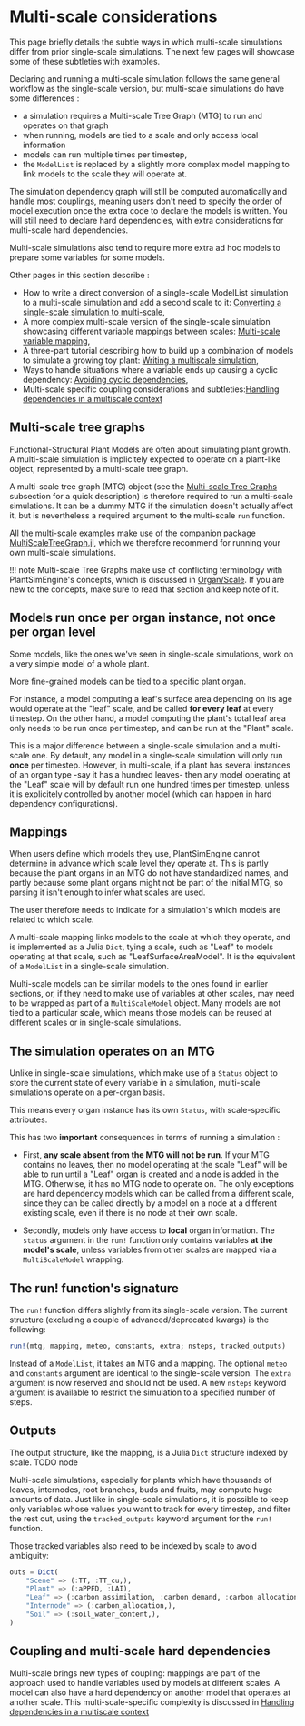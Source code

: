 # Multi-scale considerations

This page briefly details the subtle ways in which multi-scale simulations differ from prior single-scale simulations. The next few pages will showcase some of these subtleties with examples.

Declaring and running a multi-scale simulation follows the same general workflow as the single-scale version, but multi-scale simulations do have some differences : 

- a simulation requires a Multi-scale Tree Graph (MTG) to run and operates on that graph
- when running, models are tied to a scale and only access local information
- models can run multiple times per timestep, 
- the `ModelList` is replaced by a slightly more complex model mapping to link models to the scale they will operate at.

The simulation dependency graph will still be computed automatically and handle most couplings, meaning users don't need to specify the order of model execution once the extra code to declare the models is written. You will still need to declare hard dependencies, with extra considerations for multi-scale hard dependencies.

Multi-scale simulations also tend to require more extra ad hoc models to prepare some variables for some models.

Other pages in this section describe :

- How to write a direct conversion of a single-scale ModelList simulation to a multi-scale simulation and add a second scale to it: [Converting a single-scale simulation to multi-scale](@ref), 
- A more complex multi-scale version of the single-scale simulation showcasing different variable mappings between scales: [Multi-scale variable mapping](@ref), 
- A three-part tutorial describing how to build up a combination of models to simulate a growing toy plant: [Writing a multiscale simulation](@ref),
- Ways to handle situations where a variable ends up causing a cyclic dependency: [Avoiding cyclic dependencies](@ref),
- Multi-scale specific coupling considerations and subtleties:[Handling dependencies in a multiscale context](@ref)

## Multi-scale tree graphs

Functional-Structural Plant Models are often about simulating plant growth. A multi-scale simulation is implicitely expected to operate on a plant-like object, represented by a multi-scale tree graph.

A multi-scale tree graph (MTG) object (see the [Multi-scale Tree Graphs](@ref) subsection for a quick description) is therefore required to run a multi-scale simulations. It can be a dummy MTG if the simulation doesn't actually affect it, but is nevertheless a required argument to the multi-scale `run` function.

All the multi-scale examples make use of the companion package [MultiScaleTreeGraph.jl](https://github.com/VEZY/MultiScaleTreeGraph.jl), which we therefore recommend for running your own multi-scale simulations.

!!! note 
    Multi-scale Tree Graphs make use of conflicting terminology with PlantSimEngine's concepts, which is discussed in [Organ/Scale](@ref). If you are new to the concepts, make sure to read that section and keep note of it.

## Models run once per organ instance, not once per organ level

Some models, like the ones we've seen in single-scale simulations, work on a very simple model of a whole plant.

More fine-grained models can be tied to a specific plant organ. 

For instance, a model computing a leaf's surface area depending on its age would operate at the "leaf" scale, and be called **for every leaf** at every timestep. On the other hand, a model computing the plant's total leaf area only needs to be run once per timestep, and can be run at the "Plant" scale.

This is a major difference between a single-scale simulation and a multi-scale one. By default, any model in a single-scale simulation will only run **once** per timestep. However, in multi-scale, if a plant has several instances of an organ type -say it has a hundred leaves- then any model operating at the "Leaf" scale will by default run one hundred times per timestep, unless it is explicitely controlled by another model (which can happen in hard dependency configurations).

## Mappings

When users define which models they use, PlantSimEngine cannot determine in advance which scale level they operate at. This is partly because the plant organs in an MTG do not have standardized names, and partly because some plant organs might not be part of the initial MTG, so parsing it isn't enough to infer what scales are used.

The user therefore needs to indicate for a simulation's which models are related to which scale.

A multi-scale mapping links models to the scale at which they operate, and is implemented as a Julia `Dict`, tying a scale, such as "Leaf" to models operating at that scale, such as "LeafSurfaceAreaModel". It is the equivalent of a `ModelList` in a single-scale simulation.

Multi-scale models can be similar models to the ones found in earlier sections, or, if they need to make use of variables at other scales, may need to be wrapped as part of a `MultiScaleModel` object. Many models are not tied to a particular scale, which means those models can be reused at different scales or in single-scale simulations.

## The simulation operates on an MTG

Unlike in single-scale simulations, which make use of a `Status` object to store the current state of every variable in a simulation, multi-scale simulations operate on a per-organ basis. 

This means every organ instance has its own `Status`, with scale-specific attributes.

This has two **important** consequences in terms of running a simulation :

- First, **any scale absent from the MTG will not be run**. If your MTG contains no leaves, then no model operating at the scale "Leaf" will be able to run until a "Leaf" organ is created and a node is added in the MTG. Otherwise, it has no MTG node to operate on. The only exceptions are hard dependency models which can be called from a different scale, since they can be called directly by a model on a node at a different existing scale, even if there is no node at their own scale.

- Secondly, models only have access to **local** organ information. The `status` argument in the `run!` function only contains variables **at the model's scale**, unless variables from other scales are mapped via a `MultiScaleModel` wrapping. 

## The run! function's signature

The `run!` function differs slightly from its single-scale version. The current structure (excluding a couple of advanced/deprecated kwargs) is the following:

```julia
run!(mtg, mapping, meteo, constants, extra; nsteps, tracked_outputs)
```

Instead of a `ModelList`, it takes an MTG and a mapping. The optional `meteo` and `constants` argument are identical to the single-scale version. The `extra` argument is now reserved and should not be used. A new `nsteps` keyword argument is available to restrict the simulation to a specified number of steps. 

## Outputs

The output structure, like the mapping, is a Julia `Dict` structure indexed by scale. TODO node

Multi-scale simulations, especially for plants which have thousands of leaves, internodes, root branches, buds and fruits, may compute huge amounts of data. Just like in single-scale simulations, it is possible to keep only variables whose values you want to track for every timestep, and filter the rest out, using the `tracked_outputs` keyword argument for the `run!` function. 

Those tracked variables also need to be indexed by scale to avoid ambiguity: 

```julia
outs = Dict(
    "Scene" => (:TT, :TT_cu,),
    "Plant" => (:aPPFD, :LAI),
    "Leaf" => (:carbon_assimilation, :carbon_demand, :carbon_allocation, :TT),
    "Internode" => (:carbon_allocation,),
    "Soil" => (:soil_water_content,),
)
```

## Coupling and multi-scale hard dependencies

Multi-scale brings new types of coupling: mappings are part of the approach used to handle variables used by models at different scales. A model can also have a hard dependency on another model that operates at another scale. This multi-scale-specific complexity is discussed in [Handling dependencies in a multiscale context](@ref)
